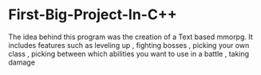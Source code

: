 # First-Big-Project-In-C++
The idea behind this program was the creation of a Text based mmorpg. It includes features such as leveling up , fighting bosses , picking your own class , picking between which abilities you want to use in a battle , taking damage
